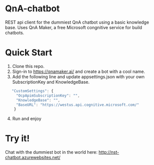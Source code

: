 # QnA-chatbot
REST api client for the dummiest QnA chatbot using a basic knowledge base. Uses QnA Maker, a free Microsoft congnitive service for build chatbots.

# Quick Start

1. Clone this repo.
2. Sign-in to https://qnamaker.ai/ and create a bot with a cool name.
3. Add the following line and update appsettings.json with your own SubscriptionKey and KnowledgeBase.
```javascript
   "CustomSettings": {
     "OcpApimSubscriptionKey": "",
     "KnowledgeBase": "",
     "BaseURL": "https://westus.api.cognitive.microsoft.com/"
    }
```
4. Run and enjoy

# Try it!
Chat with the dummiest bot in the world here: http://nst-chatbot.azurewebsites.net/
